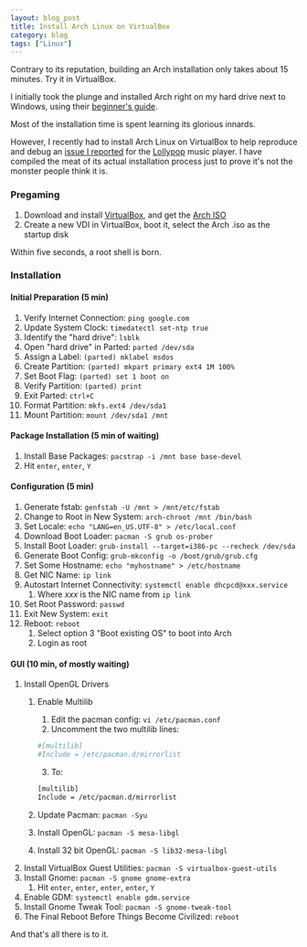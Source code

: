 ```yaml
---
layout: blog_post
title: Install Arch Linux on VirtualBox
category: blog
tags: ["Linux"]
---
```


Contrary to its reputation, building an Arch installation only takes about 15 minutes. Try it in VirtualBox.

I initially took the plunge and installed Arch right on my hard drive next to Windows, using their [beginner's guide](https://wiki.archlinux.org/index.php/beginners'_guide). 

Most of the installation time is spent learning its glorious innards.

However, I recently had to install Arch Linux on VirtualBox to help reproduce and debug an [issue I reported](https://gitlab.gnome.org/World/lollypop/-/issues/409) for the [Lollypop](https://gitlab.gnome.org/World/lollypop) music player. I have compiled the meat of its actual installation process just to prove it's not the monster people think it is.

### Pregaming

1. Download and install [VirtualBox](https://www.virtualbox.org/wiki/Downloads), and get the [Arch ISO](https://www.archlinux.org/download/)
2. Create a new VDI in VirtualBox, boot it, select the Arch .iso as the startup disk

Within five seconds, a root shell is born.

### Installation

#### Initial Preparation (5 min)

1. Verify Internet Connection: `ping google.com`
2. Update System Clock: `timedatectl set-ntp true`
3. Identify the "hard drive": `lsblk`
4. Open "hard drive" in Parted: `parted /dev/sda`
5. Assign a Label: `(parted) mklabel msdos`
6. Create Partition: `(parted) mkpart primary ext4 1M 100%`
7. Set Boot Flag: `(parted) set 1 boot on`
8. Verify Partition: `(parted) print`
9. Exit Parted: `ctrl+C`
10. Format Partition: `mkfs.ext4 /dev/sda1`
11. Mount Partition: `mount /dev/sda1 /mnt`

#### Package Installation (5 min of waiting)

1. Install Base Packages: `pacstrap -i /mnt base base-devel`
2. Hit `enter`, `enter`, `Y`

#### Configuration (5 min)

1. Generate fstab: `genfstab -U /mnt > /mnt/etc/fstab`
2. Change to Root in New System: `arch-chroot /mnt /bin/bash`
3. Set Locale: `echo "LANG=en_US.UTF-8" > /etc/local.conf`
4. Download Boot Loader: `pacman -S grub os-prober`
5. Install Boot Loader: `grub-install --target=i386-pc --recheck /dev/sda`
6. Generate Boot Config: `grub-mkconfig -o /boot/grub/grub.cfg`
7. Set Some Hostname: `echo "myhostname" > /etc/hostname`
8. Get NIC Name: `ip link`
9. Autostart Internet Connectivity: `systemctl enable dhcpcd@xxx.service`
    1. Where *xxx* is the NIC name from `ip link`
10. Set Root Password: `passwd`
11. Exit New System: `exit`
12. Reboot: `reboot`
    1. Select option 3 "Boot existing OS" to boot into Arch
    2. Login as root

#### GUI (10 min, of mostly waiting)

1. Install OpenGL Drivers
   1. Enable Multilib
      1. Edit the pacman config: `vi /etc/pacman.conf`
      2. Uncomment the two multilib lines:

       ```sh
       #[multilib]
       #Include = /etc/pacman.d/mirrorlist
       ```

      3. To:

       ```sh
       [multilib]
       Include = /etc/pacman.d/mirrorlist
       ```

   2. Update Pacman: `pacman -Syu`
   3. Install OpenGL: `pacman -S mesa-libgl`
   4. Install 32 bit OpenGL: `pacman -S lib32-mesa-libgl`
2. Install VirtualBox Guest Utilities: `pacman -S virtualbox-guest-utils`
3. Install Gnome: `pacman -S gnome gnome-extra`
   1. Hit `enter`, `enter`, `enter`, `enter`, `Y`
4. Enable GDM: `systemctl enable gdm.service`
5. Install Gnome Tweak Tool: `pacman -S gnome-tweak-tool`
6. The Final Reboot Before Things Become Civilized: `reboot`

And that's all there is to it.
